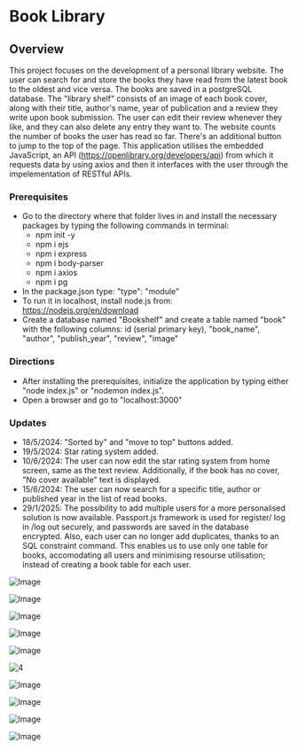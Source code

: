 # Book Library
## Overview
This project focuses on the development of a personal library website. The user can search for and store the books they have read from the latest book to the oldest and vice versa. The books are saved in a postgreSQL database.
The "library shelf" consists of an image of each book cover, along with their title, author's name, year of publication and a review they write upon book submission.
The user can edit their review whenever they like, and they can also delete any entry they want to.
The website counts the number of books the user has read so far. 
There's an additional button to jump to the top of the page.
This application utilises the embedded JavaScript, an API (https://openlibrary.org/developers/api) from which it requests data by using axios and then it interfaces with the user through the impelementation of RESTful APIs.
### Prerequisites
- Go to the directory where that folder lives in and install the necessary packages by typing the following commands in terminal:
  - npm init -y
  - npm i ejs
  - npm i express
  - npm i body-parser
  - npm i axios
  - npm i pg
- In the package.json type: "type": "module"
- To run it in localhost, install node.js from: https://nodejs.org/en/download
- Create a database named "Bookshelf" and create a table named "book" with the following columns: id (serial primary key), "book_name", "author", "publish_year", "review", "image"
### Directions 
- After installing the prerequisites, initialize the application by typing either "node index.js" or "nodemon index.js".
- Open a browser and go to "localhost:3000"
### Updates
- 18/5/2024: "Sorted by" and "move to top" buttons added.
- 19/5/2024: Star rating system added.
- 10/6/2024: The user can now edit the star rating system from home screen, same as the text review. Additionally, if the book has no cover, "Νo cover available" text is displayed.
- 15/6/2024: The user can now search for a specific title, author or published year in the list of read books.
- 29/1/2025: The possibility to add multiple users for a more personalised solution is now available. Passport.js framework is used for register/ log in /log out securely, and passwords are saved in the database encrypted. Also, each user can no longer add duplicates, thanks to an SQL constraint command. This enables us to use only one table for books, accomodating all users and minimising resourse utilisation; instead of creating a book table for each user.

![Image](https://github.com/user-attachments/assets/d2974018-e778-46bf-ada6-8c5da97416c4)

![Image](https://github.com/user-attachments/assets/a8d31b58-a7cd-4461-be63-8f037691195f)

![Image](https://github.com/user-attachments/assets/f5db7e78-6e38-401f-9740-322eb6c704ea)

![Image](https://github.com/user-attachments/assets/3186cdf1-2431-4ce7-8adb-5e133af8de22)

![Image](https://github.com/user-attachments/assets/136f80d1-d1d3-4994-b54c-3dea221e053e)

![4](https://github.com/Stratosss/BookLibrary/assets/157527268/fa2f191e-49d1-4632-8f53-e1caa4db26da)

![Image](https://github.com/user-attachments/assets/a5ecd78c-7b4f-45dc-84e0-609ca587a057)

![Image](https://github.com/user-attachments/assets/8c464b27-371f-4d22-91d2-c378a9ff90a3)

![Image](https://github.com/user-attachments/assets/f1748ee1-c26c-4e8a-aee7-54fc7dd20f1f)

![Image](https://github.com/user-attachments/assets/8953192b-1cf0-4cce-90dd-5e4b6a52a0e2)
